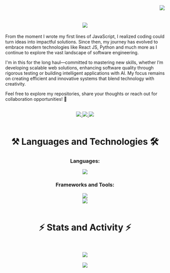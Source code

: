 <!-- Visitors Badges -->
<div align = "right">
    <img src="https://visitor-badge.laobi.icu/badge?page_id=mostafa-ehab22.mostafa-ehab22" />
</div>

<!-- Animation Intro -->
<h1 align="center">
    <img src="https://readme-typing-svg.herokuapp.com/?font=Righteous&size=35&center=true&vCenter=true&width=500&height=70&duration=4000&lines=Hello!+👋;+I'm+Mostafa+Ehab+👨‍💻;" />
</h1>

<!-- Introduction -->
From the moment I wrote my first lines of JavaScript, I realized coding could turn ideas into impactful solutions. Since then, my journey has evolved to embrace modern technologies like React JS, Python and much more as I continue to explore the vast landscape of software engineering.

I'm in this for the long haul—committed to mastering new skills, whether I’m developing scalable web solutions, enhancing software quality through rigorous testing or building intelligent applications with AI. My focus remains on creating efficient and innovative systems that blend technology with creativity.

Feel free to explore my repositories, share your thoughts or reach out for collaboration opportunities! 🚀

<br/>

<!-- Socila Badges -->
<div align="center"> 
  <a href="mailto:mostafaehab0002@gmail.com">
    <img src="https://img.shields.io/badge/Gmail-333333?style=for-the-badge&logo=gmail&logoColor=red" />
  </a>
  <a href="https://www.linkedin.com/in/mostafaaehab" target="_blank">
    <img src="https://img.shields.io/badge/LinkedIn-0077B5?style=for-the-badge&logo=linkedin&logoColor=white" target="_blank" />
  </a>
  <a href="https://mostafa-ehab22.github.io/Portofolio-website/" target="_blank">
     <img src="https://img.shields.io/badge/Portfolio-FF5722?style=for-the-badge&logo=todoist&logoColor=white" target="_blank" /> 
  </a> 
</div>

<br/>

<!-- Languages & Technologies -->
<div align=center>

# ⚒️ Languages and Technologies 🛠️

### Languages:
<div align="center">
    <img src="https://skillicons.dev/icons?i=python,javascript,cs"/><br>
</div>

### Frameworks and Tools:
<div align="center">
    <img src="https://skillicons.dev/icons?i=react,nextjs,express,nodejs,mongodb"/><br>
    <img src="https://skillicons.dev/icons?i=html,css,bootstrap,tailwind,git" /><br>
</div>

<br/>

<!-- Stats -->
# ⚡ Stats and Activity ⚡
<br/>

<div align=center>

![](https://github-readme-stats.vercel.app/api/top-langs/?username=mostafa-ehab22&theme=dark&hide_border=false&include_all_commits=true&count_private=true&layout=compact)<br><br>
![](https://github-readme-streak-stats.herokuapp.com/?user=mostafa-ehab22&theme=dark&hide_border=false)

</div>
